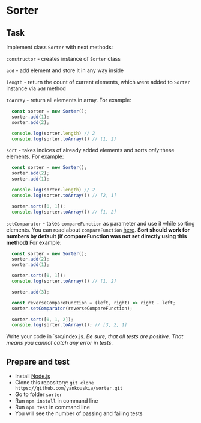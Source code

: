 # Sorter

## Task

Implement class `Sorter` with next methods:


`constructor` - creates instance of `Sorter` class

`add` - add element and store it in any way inside

`length` - return the count of current elements, which were added to `Sorter` instance via `add` method

`toArray` - return all elements in array. For example:
```js
  const sorter = new Sorter();
  sorter.add(1);
  sorter.add(2);

  console.log(sorter.length) // 2
  console.log(sorter.toArray()) // [1, 2]
```

`sort` - takes indices of already added elements and sorts *only* these elements. For example:
```js
  const sorter = new Sorter();
  sorter.add(2);
  sorter.add(1);

  console.log(sorter.length) // 2
  console.log(sorter.toArray()) // [2, 1]

  sorter.sort([0, 1]);
  console.log(sorter.toArray()) // [1, 2]
```

`setComparator` - takes `compareFunction` as parameter and use it while sorting elements.
You can read about `compareFunction` [here](https://developer.mozilla.org/ru/docs/Web/JavaScript/Reference/Global_Objects/Array/sort).
**Sort should work for numbers by default (if compareFunction was not set directly using this method)** For example:
```js
  const sorter = new Sorter();
  sorter.add(2);
  sorter.add(1);

  sorter.sort([0, 1]);
  console.log(sorter.toArray()) // [1, 2]

  sorter.add(3);

  const reverseCompareFunction = (left, right) => right - left;
  sorter.setComparator(reverseCompareFunction);

  sorter.sort([0, 1, 2]);
  console.log(sorter.toArray()); // [3, 2, 1]
```

Write your code in `src/index.js.
*Be sure, that all tests are positive. That means you cannot catch any error in tests.*


## Prepare and test

- Install [Node.js](https://nodejs.org/en/)
- Clone this repository: `git clone https://github.com/yankouskia/sorter.git`
- Go to folder `sorter`
- Run `npm install` in command line
- Run `npm test` in command line
- You will see the number of passing and failing tests
